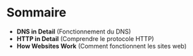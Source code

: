 # Sommaire 
- **DNS in Detail** (Fonctionnement du DNS)
- **HTTP in Detail** (Comprendre le protocole HTTP)
- **How Websites Work** (Comment fonctionnent les sites web)